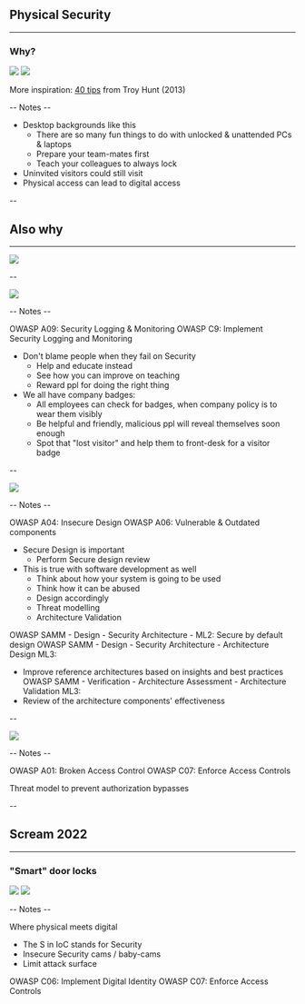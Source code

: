 
## Physical Security
<hr />

### Why?

![](pics/meme/physical/bart_simpson_lockscreen.jpg)<!-- .element style="border:none; box-shadow:none; position: fixed; width: 800px; right: 0px; bottom: 90px;"  -->
![](pics/meme/physical/bart_simpson_lockscreen_zoom.png)<!-- .element style="border:none; box-shadow:none; position: fixed; width: 450px; right: -50px; top: 0px;"  -->

<span>More inspiration: [40 tips](https://www.troyhunt.com/40-inappropriate-actions-to-take/) from Troy Hunt (2013)</span><!-- .element style="font-size: 15px; box-shadow:none; position: fixed; bottom: 60px; left: 10px; width: 200px;" -->

-- Notes --

* Desktop backgrounds like this
  * There are so many fun things to do with unlocked & unattended PCs & laptops
  * Prepare your team-mates first
  * Teach your colleagues to always lock
* Uninvited visitors could still visit
* Physical access can lead to digital access

--

## Also why
<hr />

![](pics/meme/physical/hacker_serverroom.jpg)<!-- .element style="border:none; box-shadow:none; position: fixed; width: 800px; right: 0px; bottom: 40px;"  -->

--

![](pics/meme/physical/surveillance_cameras.jpg)<!-- .element style="border:none; box-shadow:none; position: fixed; width: 700px; right: 0px; bottom: 60px;"  -->

-- Notes --

OWASP A09: Security Logging & Monitoring
OWASP C9: Implement Security Logging and Monitoring

* Don't blame people when they fail on Security
  * Help and educate instead
  * See how you can improve on teaching
  * Reward ppl for doing the right thing
* We all have company badges:
  * All employees can check for badges, when company policy is to wear them visibly
  * Be helpful and friendly, malicious ppl will reveal themselves soon enough
  * Spot that "lost visitor" and help them to front-desk for a visitor badge


--

![](pics/meme/physical/ladder.jpg)<!-- .element style="border:none; box-shadow:none; position: fixed; width: 550px; right: 150px; top: 10px;"  -->

-- Notes --

OWASP A04: Insecure Design
OWASP A06: Vulnerable & Outdated components

* Secure Design is important
  * Perform Secure design review
* This is true with software development as well
  * Think about how your system is going to be used
  * Think how it can be abused
  * Design accordingly
  * Threat modelling
  * Architecture Validation

OWASP SAMM - Design - Security Architecture - ML2: Secure by default design
OWASP SAMM - Design - Security Architecture - Architecture Design ML3: 
* Improve reference architectures based on insights and best practices
OWASP SAMM - Verification - Architecture Assessment - Architecture Validation ML3: 
* Review of the architecture components' effectiveness

--

![](pics/meme/physical/auth_bypass.jpeg)<!-- .element style="border:none; box-shadow:none; position: fixed; width: 750px; right: 50px; top: 10px;"  -->

-- Notes --

OWASP A01: Broken Access Control
OWASP C07: Enforce Access Controls

Threat model to prevent authorization bypasses

--

## Scream 2022
<hr />

### "Smart" door locks

![](./pics/wfh/scream_2022.png)<!-- .element style="vertical-align: middle; background:none; border:none; box-shadow:none; position: fixed; bottom: 60px; right: 20px; width: 830px;" -->
![](./pics/wfh/scream_mask.png)<!-- .element style="vertical-align: middle; background:none; border:none; box-shadow:none; position: fixed; top: 60px; right: 0px; width: 230px;" -->

-- Notes --

Where physical meets digital
* The S in IoC stands for Security
* Insecure Security cams / baby-cams
* Limit attack surface

OWASP C06: Implement Digital Identity
OWASP C07: Enforce Access Controls


